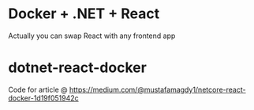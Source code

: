 # Docker + .NET + React

Actually you can swap React with any frontend app

# dotnet-react-docker
Code for article @ https://medium.com/@mustafamagdy1/netcore-react-docker-1d19f051942c 
